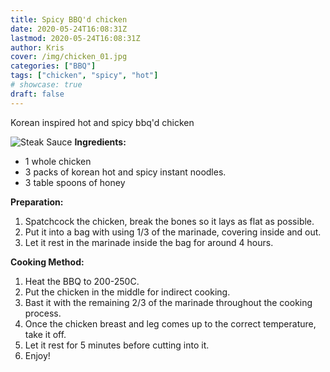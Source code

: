 ```yaml
---
title: Spicy BBQ'd chicken
date: 2020-05-24T16:08:31Z
lastmod: 2020-05-24T16:08:31Z
author: Kris
cover: /img/chicken_01.jpg
categories: ["BBQ"]
tags: ["chicken", "spicy", "hot"]
# showcase: true
draft: false
---
```


Korean inspired hot and spicy bbq'd chicken

<!--more-->
![Steak Sauce](/img/chicken_01.jpg)
**Ingredients:**

* 1 whole chicken
* 3 packs of korean hot and spicy instant noodles.
* 3 table spoons of honey

**Preparation:**

1. Spatchcock the chicken, break the bones so it lays as flat as possible.
2. Put it into a bag with using 1/3 of the marinade, covering inside and out.
3. Let it rest in the marinade inside the bag for around 4 hours.

**Cooking Method:**

1. Heat the BBQ to 200-250C.
2. Put the chicken in the middle for indirect cooking.
3. Bast it with the remaining 2/3 of the marinade throughout the cooking process.
4. Once the chicken breast and leg comes up to the correct temperature, take it off.
5. Let it rest for 5 minutes before cutting into it.
6. Enjoy!
